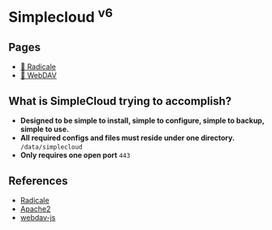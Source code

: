 <h1>Simplecloud <sup>v6</sup></h1>

<h2>Pages</h2>

<ul>
    <li><a href="/radicale/" alt="Radicale">&#x1F4C5; Radicale</a></li>
    <li><a href="/webdav/" alt="WebDAV">&#x1F4C1; WebDAV</a></li>
</ul>

<h2>What is SimpleCloud trying to accomplish?</h2>

<ul>
    <li><strong>Designed to be simple to install, simple to configure, simple to backup, simple to use.</strong></li>
    <li><strong>All required configs and files must reside under one directory.</strong> <code>/data/simplecloud</code></li>
    <li><strong>Only requires one open port</strong> <code>443</code></li>
</ul>

<h2>References</h2>

<ul>
    <li><a href="https://radicale.org/">Radicale</a></li>
    <li><a href="http://httpd.apache.org/docs/">Apache2</a></li>
    <li><a href="https://github.com/dom111/webdav-js">webdav-js</a></li>
    
</ul>
